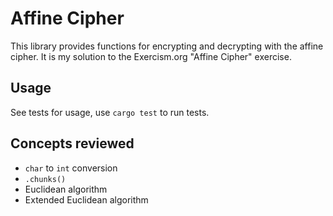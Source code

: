# Affine Cipher
This library provides functions for encrypting and decrypting with the affine cipher. It is my solution to the Exercism.org "Affine Cipher" exercise.
## Usage
See tests for usage, use `cargo test` to run tests.
## Concepts reviewed
- `char` to `int` conversion
- `.chunks()`
- Euclidean algorithm
- Extended Euclidean algorithm